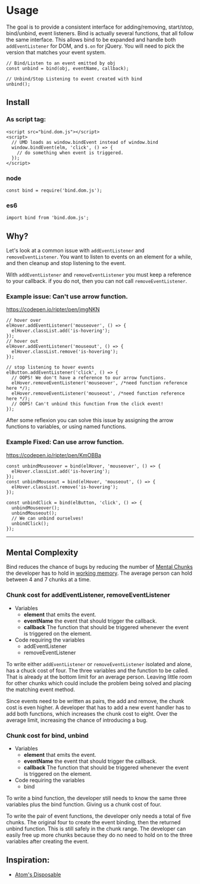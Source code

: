 # Usage
The goal is to provide a consistent interface for adding/removing, start/stop, bind/unbind, event listeners.
Bind is actually several functions, that all follow the same interface. This allows bind to be expanded and handle both `addEventListener` for DOM, and `$.on` for jQuery. You will need to pick the version that matches your event system.

```
// Bind/Listen to an event emitted by obj
const unbind = bind(obj, eventName, callback);

// Unbind/Stop Listening to event created with bind
unbind();
```


## Install
### As script tag:
```
<script src="bind.dom.js"></script>
<script>
  // UMD loads as window.bindEvent instead of window.bind
  window.bindEvent(elm, 'click', () => {
    // do something when event is triggered.
  });
</script>
```

### node
```
const bind = require('bind.dom.js');
```

### es6
```
import bind from 'bind.dom.js';
```

## Why?
Let's look at a common issue with `addEventListener` and `removeEventListener`. You want to listen to events on an element for a while, and then cleanup and stop listening to the event.

With `addEventListener` and `removeEventListener` you must keep a reference to your callback. if you do not, then you can not call `removeEventListener`.

### Example issue: Can't use arrow function.
https://codepen.io/ripter/pen/jmgNKN
```
// hover over
elHover.addEventListener('mouseover', () => {
  elHover.classList.add('is-hovering');
});
// hover out
elHover.addEventListener('mouseout', () => {
  elHover.classList.remove('is-hovering');
});

// stop listening to hover events
elButton.addEventListener('click', () => {
  // OOPS! We don't have a reference to our arrow functions.
  elHover.removeEventListener('mouseover', /*need function reference here */);
  elHover.removeEventListener('mouseout', /*need function reference here */);
  // OOPS! Can't unbind this function from the click event!
});
```

After some reflexion you can solve this issue by assigning the arrow functions to variables, or using named functions.



### Example Fixed: Can use arrow function.
https://codepen.io/ripter/pen/KmOBBa
```
const unbindMouseover = bind(elHover, 'mouseover', () => {
  elHover.classList.add('is-hovering');
});
const unbindMouseout = bind(elHover, 'mouseout', () => {
  elHover.classList.remove('is-hovering');
});

const unbindClick = bind(elButton, 'click', () => {
  unbindMouseover();
  unbindMouseout();
  // We can unbind ourselves!
  unbindClick();
});
```


---
## Mental Complexity

Bind reduces the chance of bugs by reducing the number of [Mental Chunks](https://en.wikipedia.org/wiki/Chunking_(psychology)) the developer has to hold in [working memory](https://en.wikipedia.org/wiki/Working_memory). The average person can hold between 4 and 7 chunks at a time.

### Chunk cost for addEventListener, removeEventListener
* Variables
  * **element** that emits the event.
  * **eventName** the event that should trigger the callback.
  * **callback** The function that should be triggered whenever the event is triggered on the element.
* Code requiring the variables
  * addEventListener
  * removeEventListener

To write either `addEventListener` or `removeEventListener` isolated and alone, has a chuck cost of four. The three variables and the function to be called. That is already at the bottom limit for an average person. Leaving little room for other chunks which could include the problem being solved and placing the matching event method.

Since events need to be written as pairs, the add and remove, the chunk cost is even higher. A developer that has to add a new event handler has to add both functions, which increases the chunk cost to eight. Over the average limit, increasing the chance of introducing a bug.

### Chunk cost for bind, unbind
* Variables
  * **element** that emits the event.
  * **eventName** the event that should trigger the callback.
  * **callback** The function that should be triggered whenever the event is triggered on the element.
* Code requiring the variables
  * bind

To write a bind function, the developer still needs to know the same three variables plus the bind function. Giving us a chunk cost of four.

To write the pair of event functions, the developer only needs a total of five chunks. The original four to create the event binding, then the returned unbind function. This is still safely in the chunk range. The developer can easily free up more chunks because they do no need to hold on to the three variables after creating the event.

## Inspiration:
* [Atom's Disposable](https://github.com/atom/event-kit)
